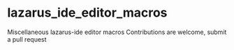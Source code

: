 # lazarus_ide_editor_macros
Miscellaneous lazarus-ide editor macros
Contributions are welcome, submit a pull request

